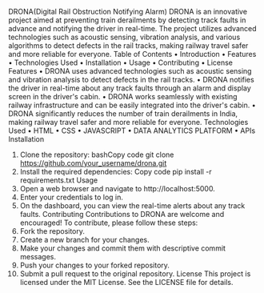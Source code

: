DRONA(Digital Rail Obstruction Notifying Alarm)
DRONA is an innovative project aimed at preventing train derailments by detecting track faults in advance and notifying the driver in real-time. The project utilizes advanced technologies such as acoustic sensing, vibration analysis, and various algorithms to detect defects in the rail tracks, making railway travel safer and more reliable for everyone.
Table of Contents
•	Introduction
•	Features
•	Technologies Used
•	Installation
•	Usage
•	Contributing
•	License
Features
•	DRONA uses advanced technologies such as acoustic sensing and vibration analysis to detect defects in the rail tracks.
•	DRONA notifies the driver in real-time about any track faults through an alarm and display screen in the driver's cabin.
•	DRONA works seamlessly with existing railway infrastructure and can be easily integrated into the driver's cabin.
•	DRONA significantly reduces the number of train derailments in India, making railway travel safer and more reliable for everyone.
Technologies Used
•	HTML
•	CSS
•	JAVASCRIPT
•	DATA ANALYTICS PLATFORM
•	APIs
Installation
1.	Clone the repository:
bashCopy code
git clone https://github.com/your_username/drona.git 
2.	Install the required dependencies:
Copy code
pip install -r requirements.txt 
Usage
1.	Open a web browser and navigate to http://localhost:5000.
2.	Enter your credentials to log in.
3.	On the dashboard, you can view the real-time alerts about any track faults.
Contributing
Contributions to DRONA are welcome and encouraged! To contribute, please follow these steps:
1.	Fork the repository.
2.	Create a new branch for your changes.
3.	Make your changes and commit them with descriptive commit messages.
4.	Push your changes to your forked repository.
5.	Submit a pull request to the original repository.
License
This project is licensed under the MIT License. See the LICENSE file for details.

